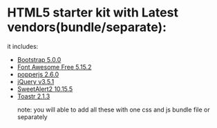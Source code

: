 # HTML5 starter kit with Latest vendors(bundle/separate):

it includes:
<ul>
<li><a href="https://getbootstrap.com/docs/5.0/getting-started/introduction/" target="_blank" class="list-group-item">Bootstrap 5.0.0</a></li>
<li><a href="https://getbootstrap.com/docs/5.0/getting-started/introduction/" target="_blank" class="list-group-item">Font Awesome Free 5.15.2</a></li>
<li><a href="https://popper.js.org/docs/v2/" target="_blank" class="list-group-item">popperjs 2.6.0</a></li>
<li><a href="https://jquery.com/" target="_blank" class="list-group-item">jQuery v3.5.1</a></li>
<li><a href="https://sweetalert2.github.io/" target="_blank" class="list-group-item">SweetAlert2 10.15.5</a></li>
<li><a href="https://github.com/CodeSeven/toastr" target="_blank" class="list-group-item">Toastr 2.1.3</a></li>
</li>

note: you will able to add all these with one css and js bundle file or separately
